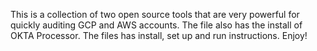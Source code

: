 This is a collection of two open source tools that are very powerful for quickly auditing GCP and AWS accounts. The file also has the install of OKTA Processor. The files has install, set up and run instructions. Enjoy!
